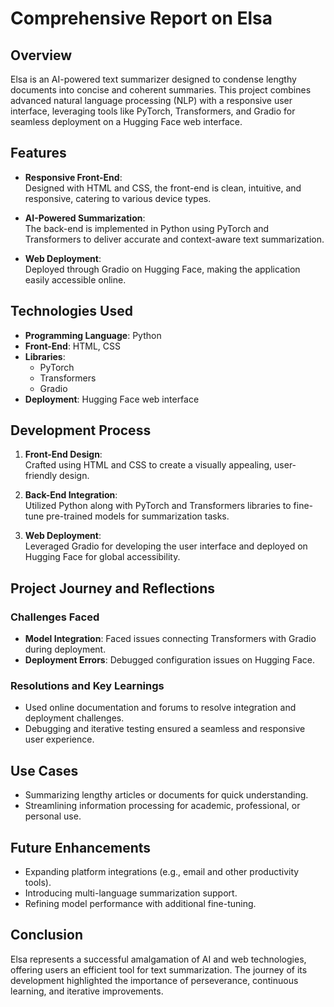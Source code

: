 # Comprehensive Report on Elsa  

## Overview  
Elsa is an AI-powered text summarizer designed to condense lengthy documents into concise and coherent summaries. This project combines advanced natural language processing (NLP) with a responsive user interface, leveraging tools like PyTorch, Transformers, and Gradio for seamless deployment on a Hugging Face web interface.  

## Features  
- **Responsive Front-End**:  
  Designed with HTML and CSS, the front-end is clean, intuitive, and responsive, catering to various device types.  

- **AI-Powered Summarization**:  
  The back-end is implemented in Python using PyTorch and Transformers to deliver accurate and context-aware text summarization.  

- **Web Deployment**:  
  Deployed through Gradio on Hugging Face, making the application easily accessible online.  

## Technologies Used  
- **Programming Language**: Python  
- **Front-End**: HTML, CSS  
- **Libraries**:  
  - PyTorch  
  - Transformers  
  - Gradio  
- **Deployment**: Hugging Face web interface  

## Development Process  
1. **Front-End Design**:  
   Crafted using HTML and CSS to create a visually appealing, user-friendly design.  

2. **Back-End Integration**:  
   Utilized Python along with PyTorch and Transformers libraries to fine-tune pre-trained models for summarization tasks.  

3. **Web Deployment**:  
   Leveraged Gradio for developing the user interface and deployed on Hugging Face for global accessibility.  

## Project Journey and Reflections  

### Challenges Faced  
- **Model Integration**: Faced issues connecting Transformers with Gradio during deployment.  
- **Deployment Errors**: Debugged configuration issues on Hugging Face.  

### Resolutions and Key Learnings  
- Used online documentation and forums to resolve integration and deployment challenges.  
- Debugging and iterative testing ensured a seamless and responsive user experience.  

## Use Cases  
- Summarizing lengthy articles or documents for quick understanding.  
- Streamlining information processing for academic, professional, or personal use.  

## Future Enhancements  
- Expanding platform integrations (e.g., email and other productivity tools).  
- Introducing multi-language summarization support.  
- Refining model performance with additional fine-tuning.  

## Conclusion  
Elsa represents a successful amalgamation of AI and web technologies, offering users an efficient tool for text summarization. The journey of its development highlighted the importance of perseverance, continuous learning, and iterative improvements.  
